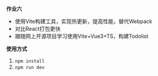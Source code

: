 **作业六**

- 使用Vite构建工具，实现热更新，提高性能，替代Webpack
- 对比React打包更快
- 跟随网上开源项目学习使用Vite+Vue3+TS，构建Todolist

**使用方式**

1. `npm install`
2. `npm run dev`
